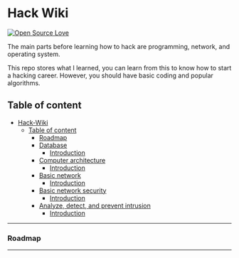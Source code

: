 # Hack Wiki

[![Open Source Love](https://firstcontributions.github.io/open-source-badges/badges/open-source-v1/open-source.svg)](https://github.com/firstcontributions/open-source-badges)

The main parts before learning how to hack are programming, network, and operating system.

This repo stores what I learned, you can learn from this to know how to start a hacking career. However, you should have basic coding and popular algorithms.

## Table of content
- [Hack-Wiki](#hack-wiki)
  - [Table of content](#table-of-content)
    - [Roadmap](#roadmap)
    - [Database](note/database.md)
      - [Introduction](note/database.md/#introduction-database)
    - [Computer architecture](note/architecture.md)
      - [Introduction](note/architecture.md/#introduction-architecture)
    - [Basic network](note/network.md)
      - [Introduction](note/network.md/#introduction-network)
    - [Basic network security](note/netsec.md)
      - [Introduction](note/netsec.md/#introduction-netsec)
    - [Analyze, detect, and prevent intrusion](note/idps.md)
      - [Introduction](note/idps.md/#introduction-idps)
    
---

### Roadmap

---





